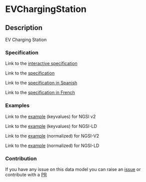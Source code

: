 # EVChargingStation

## Description 

EV Charging Station
### Specification

Link to the [interactive specification](https://swagger.lab.fiware.org/?url=https://smart-data-models.github.io/dataModel.Transportation/EVChargingStation/swagger.yaml)

Link to the [specification](https://github.com/smart-data-models/dataModel.Transportation/blob/master/EVChargingStation/doc/spec.md)

Link to the [specification in Spanish](https://github.com/smart-data-models/dataModel.Transportation/blob/master/EVChargingStation/doc/spec_ES.md)

Link to the [specification in French](https://github.com/smart-data-models/dataModel.Transportation/blob/master/EVChargingStation/doc/spec_FR.md)
### Examples

Link to the [example](https://smart-data-models.github.io/dataModel.Transportation/EVChargingStation/examples/example.json) (keyvalues) for NGSI v2

Link to the [example](https://smart-data-models.github.io/dataModel.Transportation/EVChargingStation/examples/example.jsonld) (keyvalues) for NGSI-LD

Link to the [example](https://smart-data-models.github.io/dataModel.Transportation/EVChargingStation/examples/example-normalized.json) (normalized) for NGSI-V2

Link to the [example](https://smart-data-models.github.io/dataModel.Transportation/EVChargingStation/examples/example-normalized.jsonld) (normalized) for NGSI-LD
### Contribution

 If you have any issue on this data model you can raise an [issue](https://github.com/smart-data-models/dataModel.Transportation/issues)  or contribute with a [PR](https://github.com/smart-data-models/dataModel.Transportation/pulls)